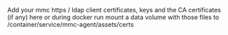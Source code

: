Add your mmc https / ldap client certificates, keys and the CA certificates (if any) here
or during docker run mount a data volume with those files to /container/service/mmc-agent/assets/certs
